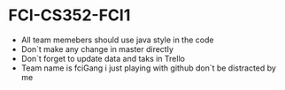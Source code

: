 # FCI-CS352-FCI1
- All team memebers should use java style in the code 
- Don`t make any change in master directly  
- Don`t forget to update data and taks in Trello  
- Team name is fciGang i just playing with github don`t be distracted by me 
